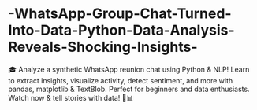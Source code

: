 # -WhatsApp-Group-Chat-Turned-Into-Data-Python-Data-Analysis-Reveals-Shocking-Insights-
🎓 Analyze a synthetic WhatsApp reunion chat using Python &amp; NLP! Learn to extract insights, visualize activity, detect sentiment, and more with pandas, matplotlib &amp; TextBlob. Perfect for beginners and data enthusiasts. Watch now &amp; tell stories with data! 💬📊
